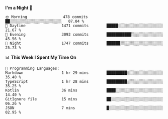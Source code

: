 <!--START_SECTION:waka-->
**I'm a Night 🦉** 

```text
🌞 Morning                478 commits         ██░░░░░░░░░░░░░░░░░░░░░░░   07.04 % 
🌆 Daytime                1471 commits        █████░░░░░░░░░░░░░░░░░░░░   21.67 % 
🌃 Evening                3093 commits        ███████████░░░░░░░░░░░░░░   45.56 % 
🌙 Night                  1747 commits        ██████░░░░░░░░░░░░░░░░░░░   25.73 % 
```


📊 **This Week I Spent My Time On** 

```text
💬 Programming Languages: 
Markdown                 1 hr 29 mins        █████████░░░░░░░░░░░░░░░░   35.40 % 
TypeScript               1 hr 28 mins        █████████░░░░░░░░░░░░░░░░   35.25 % 
Kotlin                   36 mins             ████░░░░░░░░░░░░░░░░░░░░░   14.40 % 
GitIgnore file           15 mins             ██░░░░░░░░░░░░░░░░░░░░░░░   06.26 % 
JSON                     7 mins              █░░░░░░░░░░░░░░░░░░░░░░░░   02.95 % 
```


<!--END_SECTION:waka-->
